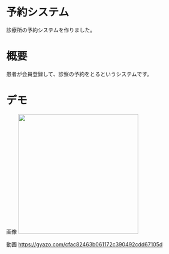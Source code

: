 # 予約システム
診療所の予約システムを作りました。

# 概要
患者が会員登録して、診察の予約をとるというシステムです。

# デモ
画像
<img src="https://user-images.githubusercontent.com/61407102/93898075-c9402000-fd2d-11ea-8391-cd84bb7ae7d2.gif" width="320px">

動画
https://gyazo.com/cfac82463b061172c390492cdd67105d
